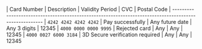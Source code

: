 
| Card Number           | Description                     | Validity Period | CVC          | Postal Code
| ------------------------------------------------------------------------------------------------------
| `4242 4242 4242 4242` | Pay successfully                | Any future date | Any 3 digits | 12345
| `4000 0000 0000 9995` | Rejected card                   | Any             | Any          | 12345
| `4000 0027 6000 3184` | 3D Secure verification required | Any             | Any          | 12345
